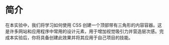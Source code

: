 # 简介

在本实验中，我们将学习如何使用 CSS 创建一个顶部带有三角形的内容容器。这是许多网站和应用程序中常用的设计元素，用于增加视觉吸引力并营造层次感。完成本实验后，你将具备创建此效果并将其应用于自己项目的技能。
